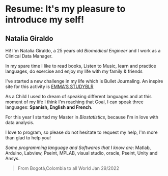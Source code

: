 # Resume: It's my pleasure to introduce my self!

## Natalia Giraldo


Hi! I'm Natalia Giraldo, a 25 years old *Biomedical Engineer* and I work as a Clinical Data Manager. <p>
In my spare time I like to read books, Listen to Music, learn and practice languages, do exercise and enjoy my life with my family & friends <p>
I've started a new challenge in my life which is Bullet Journaling. An inspire site for this activity is [EMMA'S STUDYBLR](https://emmastudies.com/printables)<p>
As a Child I used to dream of speaking different languages and at this moment of my life I think I'm reaching that Goal, I can speak three languages: **Spanish, English and French**. <p>
For this year I started my Master in *Biostatistics*, because I'm in love with data analysis. <p>

I love to program, so please do not hesitate to request my help, I'm more than glad to help you!<p>
*Some programming language and Softwares that I know are*: Matlab, Arduino, Labview, Pseint, MPLAB, visual studio, oracle, Pseint, Unity and Ansys.
  
<blockquote>
From Bogotá,Colombia to all World   Jan 29/2022

